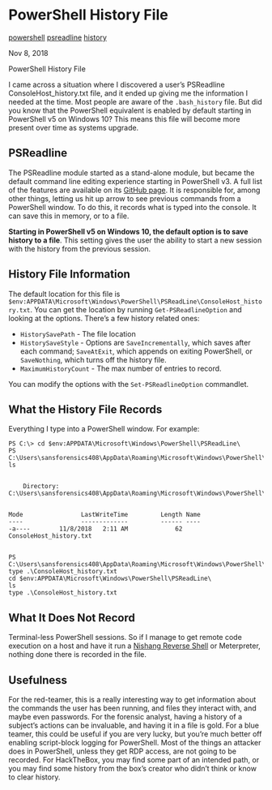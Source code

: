 # PowerShell History File

[powershell](/tags#powershell ) [psreadline](/tags#psreadline )
[history](/tags#history )  
  
Nov 8, 2018

PowerShell History File

I came across a situation where I discovered a user’s PSReadline
ConsoleHost_history.txt file, and it ended up giving me the information I
needed at the time. Most people are aware of the `.bash_history` file. But did
you know that the PowerShell equivalent is enabled by default starting in
PowerShell v5 on Windows 10? This means this file will become more present
over time as systems upgrade.

## PSReadline

The PSReadline module started as a stand-alone module, but became the default
command line editing experience starting in PowerShell v3. A full list of the
features are available on its [GitHub
page](https://github.com/lzybkr/PSReadLine). It is responsible for, among
other things, letting us hit up arrow to see previous commands from a
PowerShell window. To do this, it records what is typed into the console. It
can save this in memory, or to a file.

**Starting in PowerShell v5 on Windows 10, the default option is to save
history to a file**. This setting gives the user the ability to start a new
session with the history from the previous session.

## History File Information

The default location for this file is
`$env:APPDATA\Microsoft\Windows\PowerShell\PSReadLine\ConsoleHost_history.txt`.
You can get the location by running `Get-PSReadlineOption` and looking at the
options. There’s a few history related ones:

  * `HistorySavePath` \- The file location
  * `HistorySaveStyle` \- Options are `SaveIncrementally`, which saves after each command; `SaveAtExit`, which appends on exiting PowerShell, or `SaveNothing`, which turns off the history file.
  * `MaximumHistoryCount` \- The max number of entries to record.

You can modify the options with the `Set-PSReadlineOption` commandlet.

## What the History File Records

Everything I type into a PowerShell window. For example:

    
    
    PS C:\> cd $env:APPDATA\Microsoft\Windows\PowerShell\PSReadLine\
    PS C:\Users\sansforensics408\AppData\Roaming\Microsoft\Windows\PowerShell\PSReadLine> ls
    
    
        Directory: C:\Users\sansforensics408\AppData\Roaming\Microsoft\Windows\PowerShell\PSReadLine
    
    
    Mode                LastWriteTime         Length Name
    ----                -------------         ------ ----
    -a----        11/8/2018   2:11 AM             62 ConsoleHost_history.txt
    
    
    PS C:\Users\sansforensics408\AppData\Roaming\Microsoft\Windows\PowerShell\PSReadLine> type .\ConsoleHost_history.txt
    cd $env:APPDATA\Microsoft\Windows\PowerShell\PSReadLine\
    ls
    type .\ConsoleHost_history.txt
    

## What It Does Not Record

Terminal-less PowerShell sessions. So if I manage to get remote code execution
on a host and have it run a [Nishang Reverse
Shell](https://github.com/samratashok/nishang) or Meterpreter, nothing done
there is recorded in the file.

## Usefulness

For the red-teamer, this is a really interesting way to get information about
the commands the user has been running, and files they interact with, and
maybe even passwords. For the forensic analyst, having a history of a
subject’s actions can be invaluable, and having it in a file is gold. For a
blue teamer, this could be useful if you are very lucky, but you’re much
better off enabling script-block logging for PowerShell. Most of the things an
attacker does in PowerShell, unless they get RDP access, are not going to be
recorded. For HackTheBox, you may find some part of an intended path, or you
may find some history from the box’s creator who didn’t think or know to clear
history.

[](/2018/11/08/powershell-history-file.html)

